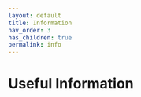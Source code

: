 ```yaml
---
layout: default
title: Information
nav_order: 3
has_children: true
permalink: info
---
```


# Useful Information
